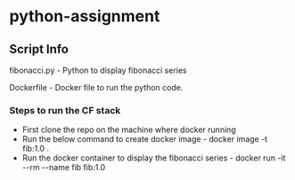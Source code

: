 # python-assignment
## Script Info
fibonacci.py - Python to display fibonacci series

Dockerfile - Docker file to run the python code.

### Steps to run the CF stack
* First clone the repo on the machine where docker running
* Run the below command to create docker image - docker image -t fib:1.0 .
* Run the docker container to display the fibonacci series - docker run -it --rm --name fib fib:1.0

